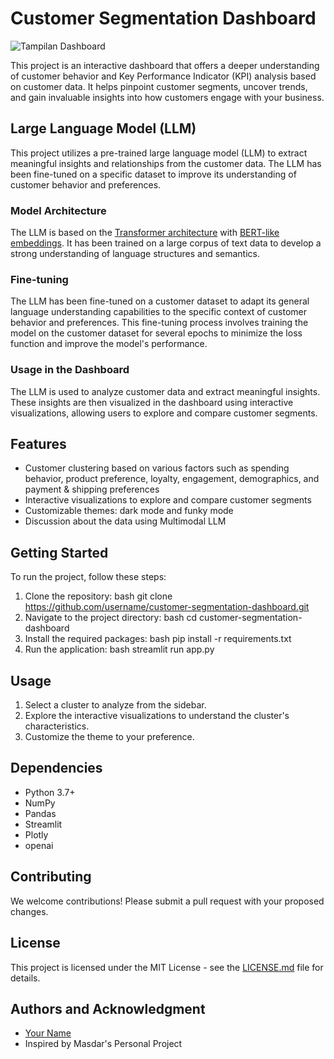 # Customer Segmentation Dashboard

![Tampilan Dashboard](Tampilan_Dashboard.PNG)

This project is an interactive dashboard that offers a deeper understanding of customer behavior and Key Performance Indicator (KPI) analysis based on customer data. It helps pinpoint customer segments, uncover trends, and gain invaluable insights into how customers engage with your business.

## Large Language Model (LLM)

This project utilizes a pre-trained large language model (LLM) to extract meaningful insights and relationships from the customer data. The LLM has been fine-tuned on a specific dataset to improve its understanding of customer behavior and preferences.

### Model Architecture

The LLM is based on the [Transformer architecture](https://arxiv.org/abs/1706.03762) with [BERT-like embeddings](https://arxiv.org/abs/1810.04805). It has been trained on a large corpus of text data to develop a strong understanding of language structures and semantics.

### Fine-tuning

The LLM has been fine-tuned on a customer dataset to adapt its general language understanding capabilities to the specific context of customer behavior and preferences. This fine-tuning process involves training the model on the customer dataset for several epochs to minimize the loss function and improve the model's performance.

### Usage in the Dashboard

The LLM is used to analyze customer data and extract meaningful insights. These insights are then visualized in the dashboard using interactive visualizations, allowing users to explore and compare customer segments.

## Features

- Customer clustering based on various factors such as spending behavior, product preference, loyalty, engagement, demographics, and payment & shipping preferences
- Interactive visualizations to explore and compare customer segments
- Customizable themes: dark mode and funky mode
- Discussion about the data using Multimodal LLM

## Getting Started

To run the project, follow these steps:

1. Clone the repository: 
bash git clone https://github.com/username/customer-segmentation-dashboard.git
2. Navigate to the project directory:
bash cd customer-segmentation-dashboard
3. Install the required packages:
bash pip install -r requirements.txt
4. Run the application:
bash streamlit run app.py

## Usage

1. Select a cluster to analyze from the sidebar.
2. Explore the interactive visualizations to understand the cluster's characteristics.
3. Customize the theme to your preference.

## Dependencies

- Python 3.7+
- NumPy
- Pandas
- Streamlit
- Plotly
- openai

## Contributing

We welcome contributions! Please submit a pull request with your proposed changes.

## License

This project is licensed under the MIT License - see the [LICENSE.md](LICENSE.md) file for details.

## Authors and Acknowledgment

- [Your Name](https://github.com/username)
- Inspired by Masdar's Personal Project
